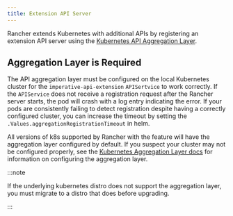 ```yaml
---
title: Extension API Server
---
```


<head>
  <link rel="canonical" href="https://ranchermanager.docs.rancher.com/api/extension-apiserver"/>
</head>

Rancher extends Kubernetes with additional APIs by registering an extension API server using the [Kubernetes API Aggregation Layer](https://kubernetes.io/docs/concepts/extend-kubernetes/api-extension/apiserver-aggregation/).

## Aggregation Layer is Required

The API aggregation layer must be configured on the local Kubernetes cluster for the `imperative-api-extension` `APISertvice` to work correctly. If the `APIService` does not receive a registration request after the Rancher server starts, the pod will crash with a log entry indicating the error. If your pods are consistently failing to detect registration despite having a correctly configured cluster, you can increase the timeout by setting the `.Values.aggregationRegistrationTimeout` in helm.

All versions of k8s supported by Rancher with the feature will have the aggregation layer configured by default. If you suspect your cluster may not be configured properly, see the [Kubernetes Aggregation Layer docs](https://kubernetes.io/docs/tasks/extend-kubernetes/configure-aggregation-layer/) for information on configuring the aggregation layer.

:::note

If the underlying kubernetes distro does not support the aggregation layer, you must migrate to a distro that does before upgrading.

:::
